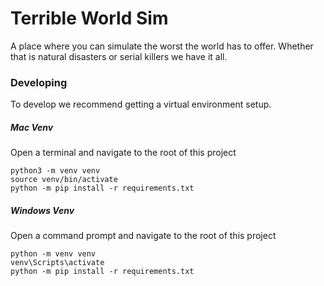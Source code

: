 # Terrible World Sim

A place where you can simulate the worst the world has to offer. Whether that is natural disasters or serial killers we have it all.


### Developing

To develop we recommend getting a virtual environment setup.

##### Mac Venv
Open a terminal and navigate to the root of this project

```
python3 -m venv venv
source venv/bin/activate
python -m pip install -r requirements.txt
```

##### Windows Venv
Open a command prompt and navigate to the root of this project

```
python -m venv venv
venv\Scripts\activate
python -m pip install -r requirements.txt
```
